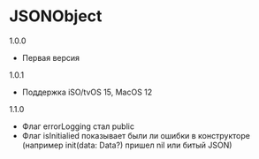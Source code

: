 # JSONObject

1.0.0
- Первая версия

1.0.1
- Поддержка iSO/tvOS 15, MacOS 12

1.1.0
- Флаг errorLogging стал public
- Флаг isInitialied показывает были ли ошибки в конструкторе (например init(data: Data?) пришел nil или битый JSON)
